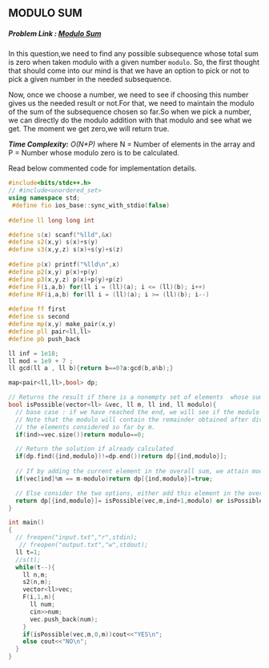 ## MODULO SUM
##### Problem Link : [Modulo Sum](https://hack.codingblocks.com/practice/p/119/754)  

In this question,we need to find any possible subsequence whose total sum is zero when taken modulo with a given number `modulo`. So, the first thought that should come into our mind is that we have an option to pick or not to pick a given number in the needed subsequence. 

Now, once we choose a number, we need to see if choosing this number gives us the needed result or not.For that, we need to maintain the modulo of the sum of the subsequence chosen so far.So when we pick a number, we can directly do the modulo addition with that modulo and see what we get. The moment we get zero,we will return true.

_**Time Complexity:** O(N*P)_ where N = Number of elements in the array and P = Number whose modulo zero is to be calculated.

Read below commented code for implementation details.
```C++
#include<bits/stdc++.h>
// #include<unordered_set>
using namespace std;
 #define fio ios_base::sync_with_stdio(false)
 
#define ll long long int

#define s(x) scanf("%lld",&x)
#define s2(x,y) s(x)+s(y)
#define s3(x,y,z) s(x)+s(y)+s(z)
 
#define p(x) printf("%lld\n",x)
#define p2(x,y) p(x)+p(y)
#define p3(x,y,z) p(x)+p(y)+p(z)
#define F(i,a,b) for(ll i = (ll)(a); i <= (ll)(b); i++)
#define RF(i,a,b) for(ll i = (ll)(a); i >= (ll)(b); i--)
 
#define ff first
#define ss second
#define mp(x,y) make_pair(x,y)
#define pll pair<ll,ll>
#define pb push_back

ll inf = 1e18;
ll mod = 1e9 + 7 ;
ll gcd(ll a , ll b){return b==0?a:gcd(b,a%b);}

map<pair<ll,ll>,bool> dp; 

// Returns the result if there is a nonempty set of elements  whose sum%m is zero
bool isPossible(vector<ll> &vec, ll m, ll ind, ll modulo){
  // base case : if we have reached the end, we will see if the modulo value is zero or not
  // Note that the modulo will contain the remainder obtained after dividing the sum of all 
  // the elements considered so far by m.
  if(ind>=vec.size())return modulo==0;

  // Return the solution if already calculated
  if(dp.find({ind,modulo})!=dp.end())return dp[{ind,modulo}];
 
  // If by adding the current element in the overall sum, we attain modulo zero , return success.
  if(vec[ind]%m == m-modulo)return dp[{ind,modulo}]=true;

  // Else consider the two options, either add this element in the overall sum or don't add.
  return dp[{ind,modulo}]= isPossible(vec,m,ind+1,modulo) or isPossible(vec,m,ind+1,(modulo+vec[ind])%m);  
}

int main()
{
  // freopen("input.txt","r",stdin);
   // freopen("output.txt","w",stdout);
  ll t=1;
  //s(t);
  while(t--){
    ll n,m;
    s2(n,m);
    vector<ll>vec;
    F(i,1,n){
      ll num;
      cin>>num;
      vec.push_back(num);
    }
    if(isPossible(vec,m,0,m))cout<<"YES\n";
    else cout<<"NO\n";
  }
}
```
